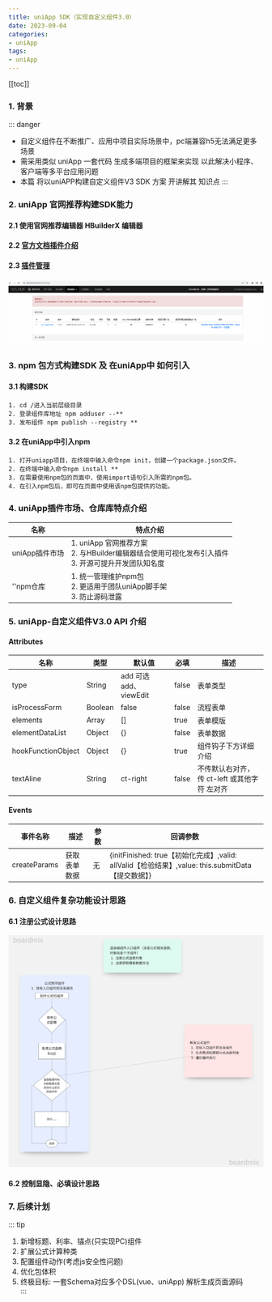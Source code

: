 ```yaml
---
title: uniApp SDK（实现自定义组件3.0）
date: 2023-09-04
categories:
- uniApp
tags:
- uniApp
---
```


[[toc]]
### 1. 背景
::: danger
* 自定义组件在不断推广、应用中项目实际场景中，pc端兼容h5无法满足更多场景
* 需采用类似 uniApp 一套代码 生成多端项目的框架来实现 以此解决小程序、客户端等多平台应用问题
* 本篇 将以uniAPP构建自定义组件V3 SDK 方案 开讲解其 知识点
  :::

### 2. uniApp 官网推荐构建SDK能力
#### 2.1 使用官网推荐编辑器 HBuilderX 编辑器
#### 2.2 [官方文档插件介绍](https://uniapp.dcloud.net.cn/plugin/uni_modules.html#%E5%BC%80%E5%8F%91-uni-modules-%E6%8F%92%E4%BB%B6)
#### 2.3 [插件管理](https://dev.dcloud.net.cn/pages/app/list)
![An image](./img/3.jpg)

### 3. npm 包方式构建SDK 及 在uniApp中 如何引入
#### 3.1 构建SDK
```text
1. cd /进入当前层级目录
2. 登录组件库地址 npm adduser --**
3. 发布组件 npm publish --registry **
```
#### 3.2 在uniApp中引入npm
```text
1. 打开uniapp项目，在终端中输入命令npm init，创建一个package.json文件。
2. 在终端中输入命令npm install **
3. 在需要使用npm包的页面中，使用import语句引入所需的npm包。
4. 在引入npm包后，即可在页面中使用该npm包提供的功能。
```

### 4. uniApp插件市场、仓库库特点介绍
| 名称          | 特点介绍                                                                      |
|-------------|---------------------------------------------------------------------------|
| uniApp插件市场  | 1. uniApp 官网推荐方案 <br/> 2. 与HBuilder编辑器结合使用可视化发布引入插件 <br/> 3. 开源可提升开发团队知名度 |
| ''npm仓库  | 1. 统一管理维护npm包 <br/> 2. 更适用于团队uniApp脚手架 <br/> 3. 防止源码泄露                         |

### 5. uniApp-自定义组件V3.0 API 介绍
#### Attributes
| 名称                         | 类型            | 默认值                   | 必填              | 描述             |
| ----------------------------|---------------- | ----------------------  | -----------------|------------------|
| type                        | String          | add 可选 add、viewEdit   |  false           |   表单类型        |
| isProcessForm               | Boolean         | false                   |   false          |   流程表单        |
| elements                    | Array           | []                      |   true           |   表单模版        |
| elementDataList             | Object          | {}                      |   false          |   表单数据        |
| hookFunctionObject          | Object          | {}                      |   true           |组件钩子下方详细介绍 |
| textAline                   | String          | ct-right                |   false          | 不传默认右对齐，传 ct-left 或其他字符 左对齐 |


#### Events
| 事件名称                     |  描述           |   参数  | 回调参数                  |
| ----------------------------|----------------| --------|------------------------ |
| createParams                |  获取表单数据    |    无     |{initFinished: true【初始化完成】,valid: allValid【检验结果】,value: this.submitData【提交数据】}	|

### 6. 自定义组件复杂功能设计思路
#### 6.1 注册公式设计思路
![An image](./img/5.png)
#### 6.2 控制显隐、必填设计思路

### 7. 后续计划
::: tip
1. 新增标题、利率、锚点(只实现PC)组件
2. 扩展公式计算种类
3. 配置组件动作(考虑js安全性问题)
4. 优化包体积
5. 终极目标: 一套Schema对应多个DSL(vue、uniApp) 解析生成页面源码  
:::
